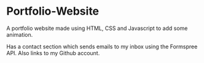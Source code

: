 # Portfolio-Website

A portfolio website made using HTML, CSS and Javascript to add some animation. 

Has a contact section which sends emails to my inbox using the Formspree API. Also links to my Github account. 

